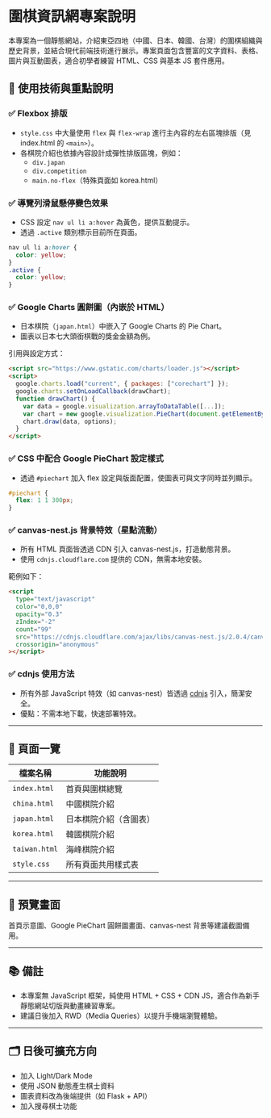 
# 圍棋資訊網專案說明

本專案為一個靜態網站，介紹東亞四地（中國、日本、韓國、台灣）的圍棋組織與歷史背景，並結合現代前端技術進行展示。專案頁面包含豐富的文字資料、表格、圖片與互動圖表，適合初學者練習 HTML、CSS 與基本 JS 套件應用。

## 🔧 使用技術與重點說明

### ✅ Flexbox 排版
- `style.css` 中大量使用 `flex` 與 `flex-wrap` 進行主內容的左右區塊排版（見 index.html 的 `<main>`）。
- 各棋院介紹也依據內容設計成彈性排版區塊，例如：
  - `div.japan`
  - `div.competition`
  - `main.no-flex`（特殊頁面如 korea.html）

### ✅ 導覽列滑鼠懸停變色效果
- CSS 設定 `nav ul li a:hover` 為黃色，提供互動提示。
- 透過 `.active` 類別標示目前所在頁面。

```css
nav ul li a:hover {
  color: yellow;
}
.active {
  color: yellow;
}
````

### ✅ Google Charts 圓餅圖（內嵌於 HTML）

* 日本棋院（`japan.html`）中嵌入了 Google Charts 的 Pie Chart。
* 圖表以日本七大頭銜棋戰的獎金金額為例。

引用與設定方式：

```html
<script src="https://www.gstatic.com/charts/loader.js"></script>
<script>
  google.charts.load("current", { packages: ["corechart"] });
  google.charts.setOnLoadCallback(drawChart);
  function drawChart() {
    var data = google.visualization.arrayToDataTable([...]);
    var chart = new google.visualization.PieChart(document.getElementById("piechart"));
    chart.draw(data, options);
  }
</script>
```

### ✅ CSS 中配合 Google PieChart 設定樣式

* 透過 `#piechart` 加入 flex 設定與版面配置，使圖表可與文字同時並列顯示。

```css
#piechart {
  flex: 1 1 300px;
}
```

### ✅ canvas-nest.js 背景特效（星點流動）

* 所有 HTML 頁面皆透過 CDN 引入 canvas-nest.js，打造動態背景。
* 使用 `cdnjs.cloudflare.com` 提供的 CDN，無需本地安裝。

範例如下：

```html
<script
  type="text/javascript"
  color="0,0,0"
  opacity="0.3"
  zIndex="-2"
  count="99"
  src="https://cdnjs.cloudflare.com/ajax/libs/canvas-nest.js/2.0.4/canvas-nest.js"
  crossorigin="anonymous"
></script>
```

### ✅ cdnjs 使用方法

* 所有外部 JavaScript 特效（如 canvas-nest）皆透過 [cdnjs](https://cdnjs.com/) 引入，簡潔安全。
* 優點：不需本地下載，快速部署特效。

---

## 📁 頁面一覽

| 檔案名稱          | 功能說明        |
| ------------- | ----------- |
| `index.html`  | 首頁與圍棋總覽     |
| `china.html`  | 中國棋院介紹      |
| `japan.html`  | 日本棋院介紹（含圖表） |
| `korea.html`  | 韓國棋院介紹      |
| `taiwan.html` | 海峰棋院介紹      |
| `style.css`   | 所有頁面共用樣式表   |

---

## 📸 預覽畫面

首頁示意圖、Google PieChart 圓餅圖畫面、canvas-nest 背景等建議截圖備用。

---

## 📚 備註

* 本專案無 JavaScript 框架，純使用 HTML + CSS + CDN JS，適合作為新手靜態網站切版與動畫練習專案。
* 建議日後加入 RWD（Media Queries）以提升手機端瀏覽體驗。

---

## 🗂 日後可擴充方向

* 加入 Light/Dark Mode
* 使用 JSON 動態產生棋士資料
* 圖表資料改為後端提供（如 Flask + API）
* 加入搜尋棋士功能

